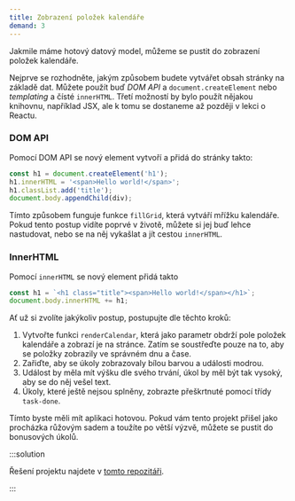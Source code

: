 ```yaml
---
title: Zobrazení položek kalendáře
demand: 3
---
```



Jakmile máme hotový datový model, můžeme se pustit do zobrazení položek kalendáře.

Nejprve se rozhodněte, jakým způsobem budete vytvářet obsah stránky na základě dat. Můžete použít buď _DOM API_ a `document.createElement` nebo _templating_ a čísté `innerHTML`. Třetí možností by bylo použít nějakou knihovnu, například JSX, ale k tomu se dostaneme až později v lekci o Reactu.

### DOM API

Pomocí DOM API se nový element vytvoří a přidá do stránky takto:

```ts
const h1 = document.createElement('h1');
h1.innerHTML = '<span>Hello world!</span>';
h1.classList.add('title');
document.body.appendChild(div);
```

Tímto způsobem funguje funkce `fillGrid`, která vytváří mřížku kalendáře. Pokud tento postup vidíte poprvé v životě, můžete si jej buď lehce nastudovat, nebo se na něj vykašlat a jít cestou `innerHTML`.

### InnerHTML

Pomocí `innerHTML` se nový element přidá takto

```ts
const h1 = `<h1 class="title"><span>Hello world!</span></h1>`;
document.body.innerHTML += h1;
```

Ať už si zvolíte jakýkoliv postup, postupujte dle těchto kroků:

1. Vytvořte funkci `renderCalendar`, která jako parametr obdrží pole položek kalendáře a zobrazí je na stránce. Zatím se soustřeďte pouze na to, aby se položky zobrazily ve správném dnu a čase.
1. Zařiďte, aby se úkoly zobrazovaly bílou barvou a události modrou.
1. Událost by měla mít výšku dle svého trvání, úkol by měl být tak vysoký, aby se do něj vešel text.
1. Úkoly, které ještě nejsou splněny, zobrazte přeškrtnuté pomocí třídy `task-done`.

Tímto byste měli mít aplikaci hotovou. Pokud vám tento projekt přišel jako procházka růžovým sadem a toužíte po větší výzvě, můžete se pustit do bonusových úkolů.

:::solution

Řešení projektu najdete v [tomto repozitáři](https://github.com/kodim-vyuka/cviceni-kalendar-reseni).

:::
